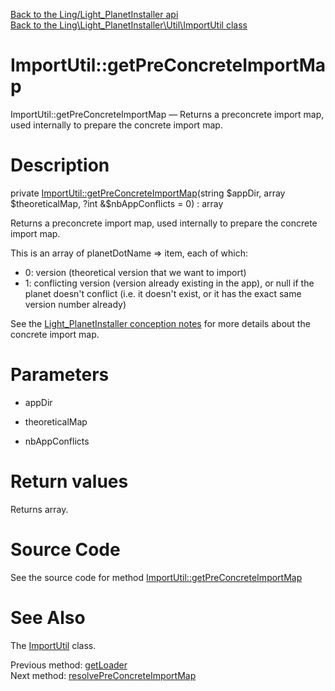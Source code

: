 [Back to the Ling/Light_PlanetInstaller api](https://github.com/lingtalfi/Light_PlanetInstaller/blob/master/doc/api/Ling/Light_PlanetInstaller.md)<br>
[Back to the Ling\Light_PlanetInstaller\Util\ImportUtil class](https://github.com/lingtalfi/Light_PlanetInstaller/blob/master/doc/api/Ling/Light_PlanetInstaller/Util/ImportUtil.md)


ImportUtil::getPreConcreteImportMap
================



ImportUtil::getPreConcreteImportMap — Returns a preconcrete import map, used internally to prepare the concrete import map.




Description
================


private [ImportUtil::getPreConcreteImportMap](https://github.com/lingtalfi/Light_PlanetInstaller/blob/master/doc/api/Ling/Light_PlanetInstaller/Util/ImportUtil/getPreConcreteImportMap.md)(string $appDir, array $theoreticalMap, ?int &$nbAppConflicts = 0) : array




Returns a preconcrete import map, used internally to prepare the concrete import map.

This is an array of planetDotName => item, each of which:

- 0: version (theoretical version that we want to import)
- 1: conflicting version (version already existing in the app), or null if the planet doesn't conflict (i.e. it doesn't exist, or it has the exact same version number already)

See the [Light_PlanetInstaller conception notes](https://github.com/lingtalfi/Light_PlanetInstaller/blob/master/doc/pages/conception-notes.md) for more details about the concrete import map.




Parameters
================


- appDir

    

- theoreticalMap

    

- nbAppConflicts

    


Return values
================

Returns array.








Source Code
===========
See the source code for method [ImportUtil::getPreConcreteImportMap](https://github.com/lingtalfi/Light_PlanetInstaller/blob/master/Util/ImportUtil.php#L890-L918)


See Also
================

The [ImportUtil](https://github.com/lingtalfi/Light_PlanetInstaller/blob/master/doc/api/Ling/Light_PlanetInstaller/Util/ImportUtil.md) class.

Previous method: [getLoader](https://github.com/lingtalfi/Light_PlanetInstaller/blob/master/doc/api/Ling/Light_PlanetInstaller/Util/ImportUtil/getLoader.md)<br>Next method: [resolvePreConcreteImportMap](https://github.com/lingtalfi/Light_PlanetInstaller/blob/master/doc/api/Ling/Light_PlanetInstaller/Util/ImportUtil/resolvePreConcreteImportMap.md)<br>

